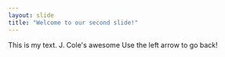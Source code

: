 ```yaml
---
layout: slide
title: "Welcome to our second slide!"
---
```

This is my text. J. Cole's awesome
Use the left arrow to go back!
